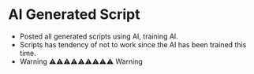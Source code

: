 # AI Generated Script

- Posted all generated scripts using AI, training AI.
- Scripts has tendency of not to work since the AI has been trained this time.
- Warning ⚠️⚠️⚠️⚠️⚠️⚠️⚠️⚠️⚠️ Warning
